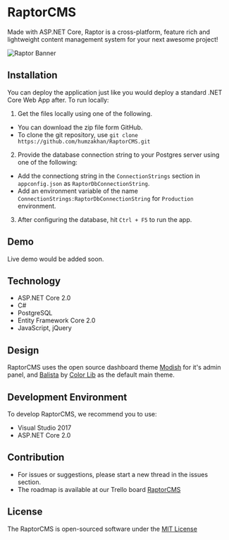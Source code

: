 # RaptorCMS
Made with ASP.NET Core, Raptor is a cross-platform, feature rich and lightweight content management system for your next awesome project!

![Raptor Banner](https://imgur.com/wzzojaD.png)

## Installation

You can deploy the application just like you would deploy a standard .NET Core Web App after. To run locally:

1. Get the files locally using one of the following.
- You can download the zip file form GitHub.
- To clone the git repository, use `git clone https://github.com/humzakhan/RaptorCMS.git`

2. Provide the database connection string to your Postgres server using one of the following:
- Add the connectiong string in the `ConnectionStrings` section in `appconfig.json` as `RaptorDbConnectionString`.
- Add an environment variable of the name `ConnectionStrings:RaptorDbConnectionString` for `Production` environment.

3. After configuring the database, hit `Ctrl + F5` to run the app.

## Demo

Live demo would be added soon.

## Technology

- ASP.NET Core 2.0
- C#
- PostgreSQL
- Entity Framework Core 2.0
- JavaScript, jQuery

## Design

RaptorCMS uses the open source dashboard theme [Modish](https://github.com/humzakhan/Modish) for it's admin panel, and [Balista](https://colorlib.com/) by [Color Lib](https://colorlib.com/) as the default main theme.

## Development Environment

To develop RaptorCMS, we recommend you to use:

- Visual Studio 2017
- ASP.NET Core 2.0

## Contribution

- For issues or suggestions, please start a new thread in the issues section.
- The roadmap is available at our Trello board [RaptorCMS](https://trello.com/b/C1U5X4DB/raptorcms)

## License

The RaptorCMS is open-sourced software under the [MIT License](http://opensource.org/licenses/MIT)
